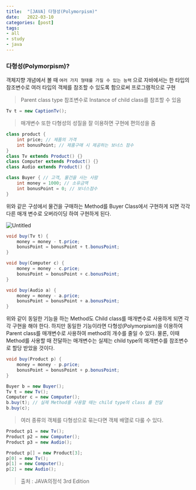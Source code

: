 ```yaml
---
title:  "[JAVA] 다형성(Polymorpism)"
date:   2022-03-10
categories: [post]
tags:
- all
- study
- java
---
```

### 다형성(Polymorpism)?
객체지향 개념에서 볼 때 `여러 가지 형태를 가질 수 있는 능력` 으로 자바에서는 한 타입의 참조변수로 여러 타입의 객체를 참조할 수 있도록 함으로써 프로그램적으로 구현

> Parent class type 참조변수로 Instance of child class를 참조할 수 있음
> 

```java
Tv t = new CaptionTv();
```

> 매개변수 또한 다형성의 성질을 잘 이용하면 구현에 편의성을 줌
> 

```java
class product {
	int price; // 제품의 가격
	int bonusPoint; // 제품구매 시 제공하는 보너스 점수
}
class Tv extends Product() {}
class Computer extends Product() {}
class Audio extends Product() {}

class Buyer { // 고객, 물건을 사는 사람
	int money = 1000; // 소유금액
	int bonusPoint = 0; // 보너스점수
}
```

위와 같은 구성에서 물건을 구매하는 Method를 Buyer Class에서 구현하게 되면 각각 다른 매개 변수로 오버라이딩 하여 구현하게 된다.

![Untitled](https://user-images.githubusercontent.com/6336815/157783326-aafe0a77-393a-40ee-b42b-ca235f6866d6.png)

```java
void buy(Tv t) {
	money = money - t.price;
	bonusPoint = bonusPoint + t.bonusPoint;
}

void buy(Computer c) {
	money = money - c.price;
	bonusPoint = bonusPoint + c.bonusPoint;
}

void buy(Audio a) {
	money = money - a.price;
	bonusPoint = bonusPoint + a.bonusPoint;
}
```

위와 같이 동일한 기능을 하는 Method도 Child class를 매개변수로 사용하게 되면 각각 구현을 해야 한다. 하지만 동일한 기능이라면 다형성(Polymorpism)을 이용하여 Parent class를 매개변수로 사용하여 method의 개수를 줄일 수 있다. 물론, 이때 Method를 사용할 때 전달하는 매개변수는 실제는 child type의 매개변수를 참조변수로 할당 받았을 것이다.

```java
void buy(Product p) {
	money = money - p.price;
	bonusPoint = bonusPoint + p.bonusPoint;
}
```

```java
Buyer b = new Buyer();
Tv t = new Tv();
Computer c = new Computer();
b.buy(t); // 실제 Method를 사용할 때는 child type의 class 를 전달
b.buy(c);
```

> 여러 종류의 객체를 다형성으로 묶는다면 객체 배열로 다룰 수 있다.
> 

```java
Product p1 = new Tv();
Product p2 = new Computer();
Product p3 = new Audio();
```

```java
Product p[] = new Product[3];
p[0] = new Tv();
p[1] = new Computer();
p[2] = new Audio();
```

> 출처 : JAVA의정석 3rd Edition
>